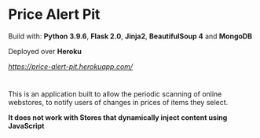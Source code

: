 # Price Alert Pit

Build with:
__Python 3.9.6__, __Flask 2.0__, __Jinja2__, __BeautifulSoup 4__ and  __MongoDB__

Deployed over __Heroku__

_https://price-alert-pit.herokuapp.com/_

#

This is an application built to allow the periodic scanning of online webstores, to notify users of changes in prices of
items they select.

__It does not work with Stores that dynamically inject content using JavaScript__